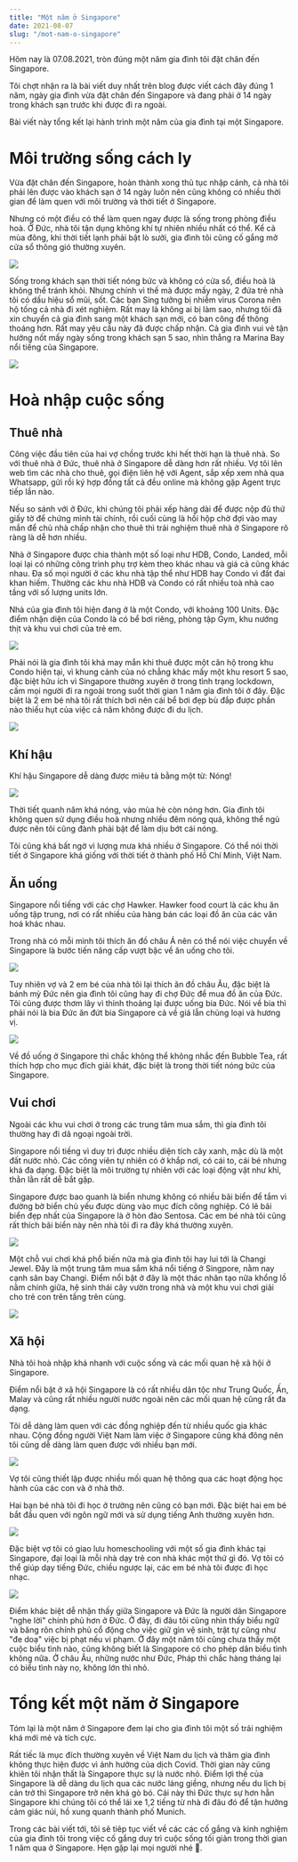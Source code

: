 ```yaml
---
title: "Một năm ở Singapore"
date: 2021-08-07
slug: "/mot-nam-o-singapore"
---
```


Hôm nay là 07.08.2021, tròn đúng một năm gia đình tôi đặt chân đến Singapore.

Tôi chợt nhận ra là bài viết duy nhất trên blog được viết cách đây đúng 1 năm, ngày gia đình vừa đặt chân đến Singapore và đang phải ở 14 ngày trong khách sạn trước khi được đi ra ngoài.

Bài viết này tổng kết lại hành trình một năm của gia đình tại một Singapore.

# Môi trường sống cách ly

Vừa đặt chân đến Singapore, hoàn thành xong thủ tục nhập cảnh, cả nhà tôi phải lên được vào khách sạn ở 14 ngày luôn nên cũng không có nhiều thời gian để làm quen với môi trường và thời tiết ở Singapore.

Nhưng có một điều có thể làm quen ngay được là sống trong phòng điều hoà. Ở Đức, nhà tôi tận dụng không khí tự nhiên nhiều nhất có thể. Kể cả mùa đông, khi thời tiết lạnh phải bật lò sưởi, gia đình tôi cũng cố gắng mở cửa sổ thông gió thường xuyên.

![](iso1.jpeg)

Sống trong khách sạn thời tiết nóng bức và không có cửa sổ, điều hoà là không thể tránh khỏi. Nhưng chính vì thế mà được mấy ngày, 2 đứa trẻ nhà tôi có dấu hiệu sổ mũi, sốt. Các bạn Sing tưởng bị nhiễm virus Corona nên hộ tống cả nhà đi xét nghiệm. Rất may là không ai bị làm sao, nhưng tôi đã xin chuyển cả gia đình sang một khách sạn mới, có ban công để thông thoáng hơn. Rất may yêu cầu này đã được chấp nhận. Cả gia đình vui vẻ tận hưởng nốt mấy ngày sống trong khách sạn 5 sao, nhìn thẳng ra Marina Bay nổi tiếng của Singapore.

![](iso2.jpeg)

# Hoà nhập cuộc sống

## Thuê nhà

Công việc đầu tiên của hai vợ chồng trước khi hết thời hạn là thuê nhà. So với thuê nhà ở Đức, thuê nhà ở Singapore dễ dàng hơn rất nhiều. Vợ tôi lên web tìm các nhà cho thuê, gọi điện liên hệ với Agent, sắp xếp xem nhà qua Whatsapp, gửi rồi ký hợp đồng tất cả đều online mà không gặp Agent trực tiếp lần nào. 

Nếu so sánh với ở Đức, khi chúng tôi phải xếp hàng dài để được nộp đủ thứ giấy tờ để chứng mình tài chính, rồi cuối cùng là hồi hộp chờ đợi vào may mắn để chủ nhà chấp nhận cho thuê thì trải nghiệm thuê nhà ở Singapore rõ ràng là dễ hơn nhiều.

Nhà ở Singapore được chia thành một số loại như HDB, Condo, Landed, mỗi loại lại có những công trình phụ trợ kèm theo khác nhau và giá cả cũng khác nhau. Đa số mọi người ở các khu nhà tập thể như HDB hay Condo vì đất đai khan hiếm. Thường các khu nhà HDB và Condo có rất nhiều toà nhà cao tầng với số lượng units lớn.

Nhà của gia đình tôi hiện đang ở là một Condo, với khoảng 100 Units. Đặc điểm nhận diện của Condo là có bể bơi riêng, phòng tập Gym, khu nướng thịt và khu vui chơi của trẻ em. 

![](lanai.jpeg)

Phải nói là gia đình tôi khá may mắn khi thuê được một căn hộ trong khu Condo hiện tại, vì khung cảnh của nó chẳng khác mấy một khu resort 5 sao, đặc biệt hữu ích vì Singapore thường xuyên ở trong tình trạng lockdown, cấm mọi người đi ra ngoài trong suốt thời gian 1 năm gia đình tôi ở đây. Đặc biệt là 2 em bé nhà tôi rất thích bơi nên cái bể bơi đẹp bù đắp được phần nào thiếu hụt của việc cả năm không được đi du lịch.

![](lanai2.jpeg)

## Khí hậu

Khí hậu Singapore dễ dàng được miêu tả bằng một từ: Nóng!

![](sun.jpeg)

Thời tiết quanh năm khá nóng, vào mùa hè còn nóng hơn. Gia đình tôi không quen sử dụng điều hoà nhưng nhiều đêm nóng quá, không thể ngủ được nên tôi cũng đành phải bật để làm dịu bớt cái nóng.

Tôi cũng khá bất ngờ vì lượng mưa khá nhiều ở Singapore. Có thể nói thời tiết ở Singapore khá giống với thời tiết ở thành phố Hồ Chí Minh, Việt Nam.

## Ăn uống

Singapore nổi tiếng với các chợ Hawker. Hawker food court là các khu ăn uống tập trung, nơi có rất nhiều của hàng bán các loại đồ ăn của các văn hoá khác nhau.

Trong nhà có mỗi mình tôi thích ăn đồ châu Á nên có thể nói việc chuyển về Singapore là bước tiến nâng cấp vượt bậc về ăn uống cho tôi. 

![](eating.jpeg)

Tuy nhiên vợ và 2 em bé của nhà tôi lại thích ăn đồ châu Âu, đặc biệt là bánh mỳ Đức nên gia đình tôi cũng hay đi chợ Đức để mua đồ ăn của Đức. Tôi cũng được thơm lây vì thỉnh thoảng lại được uống bia Đức. Nói về bia thì phải nói là bia Đức ăn đứt bia Singapore cả về giá lẫn chủng loại và hương vị. 

![](german.jpeg)

Về đồ uống ở Singapore thì chắc không thể không nhắc đến Bubble Tea, rất thích hợp cho mục đích giải khát, đặc biệt là trong thời tiết nóng bức của Singapore.

## Vui chơi

Ngoài các khu vui chơi ở trong các trung tâm mua sắm, thì gia đình tôi thường hay đi dã ngoại ngoài trời.

Singapore nổi tiềng vì duy trì được nhiều diện tích cây xanh, mặc dù là một đất nước nhỏ. Các công viên tự nhiên có ở khắp nơi, có cái to, cái bé nhưng khá đa dạng. Đặc biệt là môi trường tự nhiên với các loại động vật như khỉ, thằn lằn rất dễ bắt gặp.

Singapore được bao quanh là biển nhưng không có nhiều bãi biển để tắm vì đường bờ biển chủ yếu được dùng vào mục đích công nghiệp. Có lẽ bãi biển đẹp nhất của Singapore là ở hòn đào Sentosa. Các em bé nhà tôi cũng rất thích bãi biển này nên nhà tôi đi ra đây khá thường xuyên.

![](sentosa2.jpeg)

Một chỗ vui chơi khá phổ biến nữa mà gia đình tôi hay lui tới là Changi Jewel. Đây là một trung tâm mua sắm khá nổi tiếng ở Singpore, nằm nay cạnh sân bay Changi. Điểm nổi bật ở đây là một thác nhân tạo nữa khổng lồ nằm chính giữa, hệ sinh thái cây vườn trong nhà và một khu vui chơi giải cho trẻ con trên tầng trên cùng.

![](jewel.jpeg)

## Xã hội

Nhà tôi hoà nhập khá nhanh với cuộc sống và các mối quan hệ xã hội ở Singapore.

Điểm nổi bật ở xã hội Singapore là có rất nhiều dân tộc như Trung Quốc, Ấn, Malay và cũng rất nhiều người nước ngoài nên các mối quan hệ cũng rất đa dạng.

Tôi dễ dàng làm quen với các đồng nghiệp đến từ nhiều quốc gia khác nhau. Cộng đồng người Việt Nam làm việc ở Singapore cũng khá đông nên tôi cũng dễ dàng làm quen được với nhiều bạn mới. 

![](friend1.jpeg)

Vợ tôi cũng thiết lập được nhiều mối quan hệ thông qua các hoạt động học hành của các con và ở nhà thờ. 

Hai bạn bé nhà tôi đi học ở trường nên cũng có bạn mới. Đặc biệt hai em bé bắt đầu quen với ngôn ngữ mới và sử dụng tiếng Anh thường xuyên hơn.

![](montesory.jpeg)

Đặc biệt vợ tôi có giao lưu homeschooling với một số gia đình khác tại Singapore, đại loại là mỗi nhà dạy trẻ con nhà khác một thứ gì đó. Vợ tôi có thể giúp dạy tiếng Đức, chiều ngược lại, các em bé nhà tôi được đi học nhạc.

![](friend2.jpeg)

Điểm khác biệt dễ nhận thấy giữa Singapore và Đức là người dân Singapore "nghe lời" chính phủ hơn ở Đức. Ở đây, đi đâu tôi cũng nhìn thấy biểu ngữ và băng rôn chính phủ cổ động cho việc giữ gìn vệ sinh, trật tự cũng như "đe doạ" việc bị phạt nếu vi phạm. Ở đây một năm tôi cũng chưa thấy một cuộc biểu tình nào, cũng không biết là Singapore có cho phép dân biểu tình không nữa.  Ở châu Âu, những nước như Đức, Pháp thì chắc hàng tháng lại có biểu tình này nọ, không lớn thì nhỏ.

# Tổng kết một năm ở Singapore

Tóm lại là một năm ở Singapore đem lại cho gia đình tôi một số trải nghiệm khá mới mẻ và tích cực. 

Rất tiếc là mục đích thường xuyên về Việt Nam du lịch và thăm gia đình không thực hiện được vì ảnh hưởng của dịch Covid. Thời gian này cũng khiên tôi nhận thất là Singapore thực sự là nước nhỏ. Điểm lợi thế của Singapore là dễ dàng du lịch qua các nước láng giềng, nhưng nếu du lịch bị cản trở thì Singapore trở nên khá gò bó. Cái này thì Đức thực sự hơn hẳn Singapore khi chúng tôi có thể lái xe 1,2 tiếng từ nhà đi đâu đó để tận hưởng cảm giác núi, hồ xung quanh thành phố Munich.

Trong các bài viết tới, tôi sẽ tiêp tục viết về các các cố gắng và kinh nghiệm của gia đình tôi trong việc cố gắng duy trì cuộc sống tối giản trong thời gian 1 năm qua ở Singapore. Hẹn gặp lại mọi người nhé 👋.